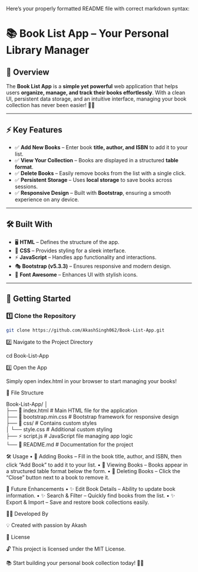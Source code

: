 Here’s your properly formatted README file with correct markdown syntax:

# 📚 Book List App – Your Personal Library Manager  

## 🌟 Overview  
The **Book List App** is a **simple yet powerful** web application that helps users **organize, manage, and track their books effortlessly**. With a clean UI, persistent data storage, and an intuitive interface, managing your book collection has never been easier! 📖✨  

---

## ⚡ Key Features  
- ✅ **Add New Books** – Enter book **title, author, and ISBN** to add it to your list.  
- ✅ **View Your Collection** – Books are displayed in a structured **table format**.  
- ✅ **Delete Books** – Easily remove books from the list with a single click.  
- ✅ **Persistent Storage** – Uses **local storage** to save books across sessions.  
- ✅ **Responsive Design** – Built with **Bootstrap**, ensuring a smooth experience on any device.  

---

## 🛠 Built With  
- 🖥️ **HTML** – Defines the structure of the app.  
- 🎨 **CSS** – Provides styling for a sleek interface.  
- ⚡ **JavaScript** – Handles app functionality and interactions.  
- 🎭 **Bootstrap (v5.3.3)** – Ensures responsive and modern design.  
- 🔗 **Font Awesome** – Enhances UI with stylish icons.  

---

## 🚀 Getting Started  

### 1️⃣ Clone the Repository  
```bash
git clone https://github.com/AkashSingh062/Book-List-App.git
```

2️⃣ Navigate to the Project Directory

cd Book-List-App

3️⃣ Open the App

Simply open index.html in your browser to start managing your books!

📁 File Structure

Book-List-App/
│  
├── 📝 index.html          # Main HTML file for the application  
├── 🎨 bootstrap.min.css    # Bootstrap framework for responsive design  
├── 📂 css/                 # Contains custom styles  
│   └── style.css          # Additional custom styling  
├── ⚡ script.js            # JavaScript file managing app logic  
└── 📖 README.md           # Documentation for the project  

🛠 Usage
	•	📌 Adding Books – Fill in the book title, author, and ISBN, then click “Add Book” to add it to your list.
	•	📌 Viewing Books – Books appear in a structured table format below the form.
	•	📌 Deleting Books – Click the “Close” button next to a book to remove it.

🌟 Future Enhancements
	•	✨ Edit Book Details – Ability to update book information.
	•	✨ Search & Filter – Quickly find books from the list.
	•	✨ Export & Import – Save and restore book collections easily.

👨‍💻 Developed By

💡 Created with passion by Akash

📜 License

🔓 This project is licensed under the MIT License.

📚 Start building your personal book collection today! 📖🚀
